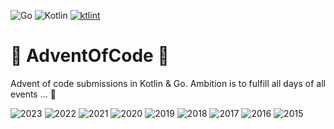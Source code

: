 ![Go](https://img.shields.io/badge/Go%20🤍-%2300ADD8.svg)
![Kotlin](https://img.shields.io/badge/Kotlin%20🤍-7f52ff.svg) 
[![ktlint](https://img.shields.io/badge/ktlint%20code--style-%E2%9D%A4-FF4081)](https://pinterest.github.io/ktlint/)


# 🎄 AdventOfCode 🎄

Advent of code submissions in Kotlin & Go.
Ambition is to fulfill all days of all events ... 😬

![2023](https://img.shields.io/badge/2023-24%20stars-239323)
![2022](https://img.shields.io/badge/2022-50%20stars-239323)
![2021](https://img.shields.io/badge/2021-50%20stars-239323)
![2020](https://img.shields.io/badge/2020-50%20stars-239323)
![2019](https://img.shields.io/badge/2019-39%20stars-239323)
![2018](https://img.shields.io/badge/2018-28%20stars-239323)
![2017](https://img.shields.io/badge/2017-38%20stars-239323)
![2016](https://img.shields.io/badge/2016-50%20stars-239323)
![2015](https://img.shields.io/badge/2015-50%20stars-239323)
